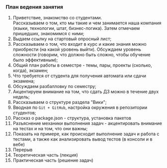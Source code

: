 ### План ведения занятия

1. Приветствие, знакомство со студентами. <br>
   Рассказываем о том, кто мы такие и чем занимается наша компания (языки, технологии,
   штат, бизнес-логика). Затем отмечаем пришедших, знакомимся с ними;
2. Выдаем ссылку на стартовый опросный лист;
3. Рассказываем о том, что входит в курс и какие знания можно приобрести (на какой уровень
   выйти). Обсуждаем уровень сложности (говорим, что должно быть сложно, чтобы обучение
   было эффективным);
4. Общий план работы в семестре - темы, пары, проекты (сколько, когда), экзамен;
5. Что требуется от студента для получения автомата или сдачи экзамена;
6. Обсуждаем разбалловку по семестру;
7. Акцентируем внимание на том, что сдать ДЗ можно в течение двух недель;
8. Рассказываем о структуре раздела "Вики";
9. Вводная по `Git + GitHub`, настройка окружения в репозитории студентов;
10. Рассказ о package.json - структура, установка пакетов
11. Разъяснение механики выполнения задач - акцентировать внимание на тестах и на том, что
    они важны;
12. Показать на примере, как происходит выполнение задач и работа с тестами, а также как
    анализировать вывод тестов (в консоли и в вебе)
13. Перерыв
14. Теоретическая часть (лекция)
15. Практическая часть (решение задач)
